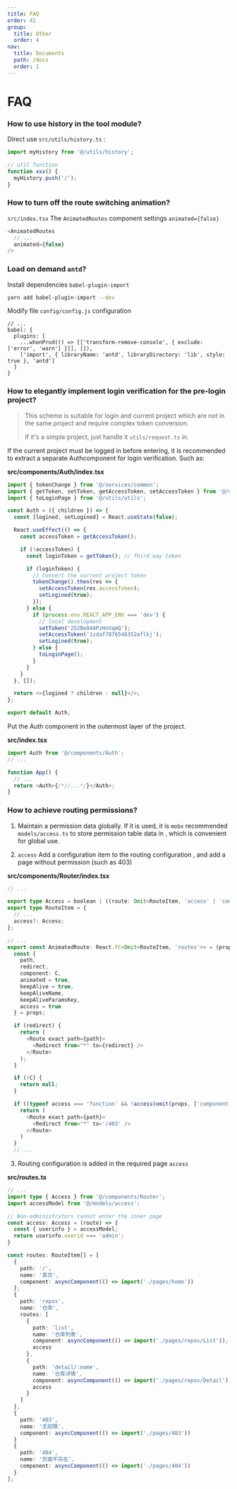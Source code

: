 ```yaml
---
title: FAQ
order: 41
group:
  title: Other
  order: 4
nav:
  title: Documents
  path: /docs
  order: 1
---
```


# FAQ

### How to use history in the tool module?

Direct use `src/utils/history.ts` :

```typescript
import myHistory from '@/utils/history';

// util function
function xxx() {
  myHistory.push('/');
}
```

### How to turn off the route switching animation?

`src/index.tsx` The `AnimatedRoutes` component settings `animated={false}`

```typescript
<AnimatedRoutes
  // ...
  animated={false}
/>
```

### Load on demand `antd`?

Install dependencies `babel-plugin-import`

```bash
yarn add babel-plugin-import --dev
```

Modify file `config/config.js` configuration

```
// ...
babel: {
  plugins: [
    ...whenProd(() => [['transform-remove-console', { exclude: ['error', 'warn'] }]], []),
    ['import', { libraryName: 'antd', libraryDirectory: 'lib', style: true }, 'antd']
  ]
}
```

### How to elegantly implement login verification for the pre-login project?

> This scheme is suitable for login and current project which are not in the same project and require complex token conversion.
>
> If it's a simple project, just handle it `utils/request.ts` in.

If the current project must be logged in before entering, it is recommended to extract a separate Authcomponent for login verification. Such as:

**src/components/Auth/index.tsx**

```typescript
import { tokenChange } from '@/services/common';
import { getToken, setToken, getAccessToken, setAccessToken } from '@/utils/tokenStorage';
import { toLoginPage } from '@/utils/utils';

const Auth = ({ children }) => {
  const [logined, setLogined] = React.useState(false);

  React.useEffect(() => {
    const accessToken = getAccessToken();

    if (!accessToken) {
      const loginToken = getToken(); // Third way token

      if (loginToken) {
        // Convert the current project token
        tokenChange().then(res => {
          setAccessToken(res.accessToken);
          setLogined(true);
        });
      } else {
        if (process.env.REACT_APP_ENV === 'dev') {
          // local development
          setToken('252Be844PzHnVqmQ');
          setAccessToken('1zdaf7876546352aflkj');
          setLogined(true);
        } else {
          toLoginPage();
        }
      }
    }
  }, []);

  return <>{logined ? children : null}</>;
};

export default Auth;
```

Put the Auth component in the outermost layer of the project.

**src/index.tsx**

```typescript
import Auth from '@/components/Auth';
// ...

function App() {
  // ...
  return <Auth>{/*//...*/}</Auth>;
}
```

### How to achieve routing permissions?

1. Maintain a permission data globally. If it is used, it is `mobx` recommended `models/access.ts` to store permission table data in , which is convenient for global use.

2. `access` Add a configuration item to the routing configuration , and add a page without permission (such as 403)

**src/components/Router/index.tsx**

```typescript
// ...

export type Access = boolean | ((route: Omit<RouteItem, 'access' | 'component'>) => boolean);
export type RouteItem = {
  // ...
  access?: Access;
};

// ...
export const AnimatedRoute: React.FC<Omit<RouteItem, 'routes'>> = (props) => {
  const {
    path,
    redirect,
    component: C,
    animated = true,
    keepAlive = true,
    keepAliveName,
    keepAliveParamsKey,
    access = true
  } = props;

  if (redirect) {
    return (
      <Route exact path={path}>
        <Redirect from="*" to={redirect} />
      </Route>
    );
  }

  if (!C) {
    return null;
  }

  if ((typeof access === 'function' && !access(omit(props, ['component', 'access']))) || !access) {
    return (
      <Route exact path={path}>
        <Redirect from="*" to='/403' />
      </Route>
    )
  }
  // ...
```

3. Routing configuration is added in the required page `access`

**src/routes.ts**

```typescript
// ...
import type { Access } from '@/components/Router';
import accessModel from '@/models/access';

// Non-administrators cannot enter the inner page
const access: Access = (route) => {
  const { userinfo } = accessModel;
  return userinfo.userid === 'admin';
}

const routes: RouteItem[] = [
  {
    path: '/',
    name: '首页',
    component: asyncComponent(() => import('./pages/home'))
  },
  {
    path: 'repos',
    name: '仓库',
    routes: [
      {
        path: 'list',
        name: '仓库列表',
        component: asyncComponent(() => import('./pages/repos/List')),
        access
      },
      {
        path: 'detail/:name',
        name: '仓库详情',
        component: asyncComponent(() => import('./pages/repos/Detail')),
        access
      }
    ]
  },
  {
    path: '403',
    name: '无权限',
    component: asyncComponent(() => import('./pages/403'))
  }
  {
    path: '404',
    name: '页面不存在',
    component: asyncComponent(() => import('./pages/404'))
  }
];
```
